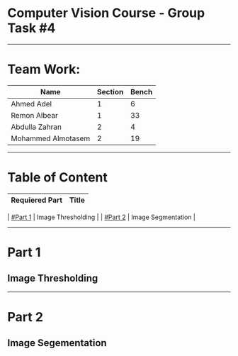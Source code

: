 # Computer Vision Course - Group Task #4


---

# Team Work:

| Name | Section | Bench |
| ----------- | ----------- | ----------- |
| Ahmed Adel | 1 | 6 |
| Remon Albear | 1 | 33 |
| Abdulla Zahran | 2 | 4 |
| Mohammed Almotasem | 2 | 19 |

---

# Table of Content

| Requiered Part | Title |
| ----------- | ----------- |

| [#Part 1](#part-1) | Image Thresholding |
| [#Part 2](#part-2) | Image Segmentation |





---

# Part 1


## Image Thresholding




---


# Part 2 

## Image Segementation

